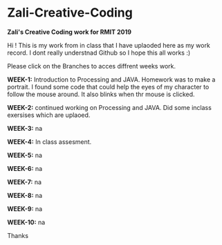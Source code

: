 # Zali-Creative-Coding
**Zali's Creative Coding work for RMIT 2019**

Hi ! This is my work from in class that I have uplaoded here as my work record.
I dont really understnad Github so I hope this all works :)

Please click on the Branches to acces diffrent weeks work.


**WEEK-1:** Introduction to Processing and JAVA. Homework was to make a portrait. I found some code that could help the eyes of my character to follow the mouse around. It also blinks when thr mouse is clicked. 

**WEEK-2:** continued working on Processing and JAVA. Did some inclass exersises which are uplaoed. 

**WEEK-3:** na

**WEEK-4:** In class assesment. 

**WEEK-5:** na

**WEEK-6:** na

**WEEK-7:** na

**WEEK-8:** na

**WEEK-9:** na

**WEEK-10:** na


Thanks 
